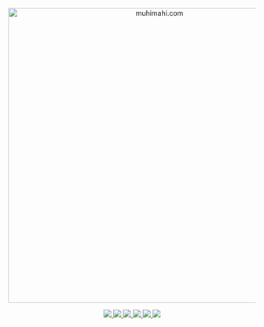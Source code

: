 <!-- Heading -->

<p align="center">
  <a href="https://muhimahi.com/" target="_blank" rel="noopener">
    <img width="600" src="https://user-images.githubusercontent.com/63067849/205404549-31ecaedb-a11d-4a7d-8ea3-ae9ac408f1ba.png" alt="muhimahi.com">
  </a>
</p>

<!-- important links -->
<p align="center">
  <!-- Profile Views -->
  <a href="https://www.facebook.com/muhimahibd" target="_blank">
  <img width="" src="https://komarev.com/ghpvc/?username=muhimahi&style=flat">
  </a>
  <!-- Muhi Mahi's Facebook link -->
  <a href="https://www.facebook.com/muhimahibd" target="_blank">
  <img width="" src="https://img.shields.io/badge/-Muhi%20Maahi%20-1001?logo=facebook&style=flat&labelColor=white&color=blue&link=https://www.facebook.com/muhimahibd">
  </a>
  <!-- Muhi Mahi's instagram link -->
  <a href="https://www.instagram.com/muhimahibd" target="_blank">
  <img width="" src="https://img.shields.io/badge/-Muhi%20Maahi%20-1001?logo=Muhi Mahi's Facebook link&style=flat&labelColor=white&color=pink&link=https://www.instagram.com/muhimahibd">
  </a>
  <!-- Muhi Mahi's telegram link -->
  <a href="https://www.t.me/muhimahi" target="_blank">
  <img width="" src="https://img.shields.io/badge/-Muhi%20Mahi%20-1001?logo=telegram&style=flat&labelColor=white&color=teal&link=https://www.t.me/muhimahi">
  </a>
  <!-- Muhi Mahi's youtube channel link -->
  <a href="https://www.youtube.com/channel/UCmKQaWVsUSfDJtrU9GoSg4A" target="_blank">
  <img width="" src="https://img.shields.io/badge/-Muhi%20Mahi%20-1001?logo=youtube&style=flat&labelColor=red&color=white&link=https://www.youtube.com/channel/UCmKQaWVsUSfDJtrU9GoSg4A">
  </a>
  <!-- Muhi Mahi's linkedin link -->
  <a href="https://bd.linkedin.com/in/muhtadialishah" target="_blank">
  <img width="" src="https://img.shields.io/badge/-Muhi%20Mahi%20-1001?logo=linkedin&style=flat&labelColor=blue&color=white&link=https://bd.linkedin.com/in/muhtadialishah">
  </a>
</p>


<!---
- 👋 Hi, I’m @muhimahi
- 👀 I’m interested in ...
- 🌱 I’m currently learning ...
- 💞️ I’m looking to collaborate on ...
- 📫 How to reach me ...

muhimahi/muhimahi is a ✨ special ✨ repository because its `README.md` (this file) appears on your GitHub profile.
You can click the Preview link to take a look at your changes.
https://user-images.githubusercontent.com/63067849/205388168-7355e795-506b-42da-9ffc-19844d9c1c8b.png
--->
